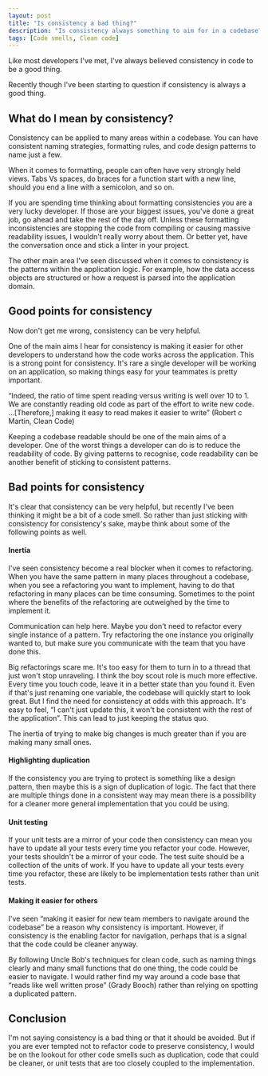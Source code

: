 ```yaml
---
layout: post
title: "Is consistency a bad thing?"
description: "Is consistency always something to aim for in a codebase?"
tags: [Code smells, Clean code]
---
```


Like most developers I've met, I've always believed consistency in code to be a good thing.

Recently though I've been starting to question if consistency is always a good thing.

## What do I mean by consistency?

Consistency can be applied to many areas within a codebase. You can have consistent naming strategies, formatting rules, and code design patterns to name just a few.

When it comes to formatting, people can often have very strongly held views. Tabs Vs spaces, do braces for a function start with a new line, should you end a line with a semicolon, and so on.

If you are spending time thinking about formatting consistencies you are a very lucky developer. If those are your biggest issues, you've done a great job, go ahead and take the rest of the day off. Unless these formatting inconsistencies are stopping the code from compiling or causing massive readability issues, I wouldn't really worry about them. Or better yet, have the conversation once and stick a linter in your project.

The other main area I've seen discussed when it comes to consistency is the patterns within the application logic. For example, how the data access objects are structured or how a request is parsed into the application domain.

## Good points for consistency

Now don't get me wrong, consistency can be very helpful.

One of the main aims I hear for consistency is making it easier for other developers to understand how the code works across the application. This is a strong point for consistency. It's rare a single developer will be working on an application, so making things easy for your teammates is pretty important.

“Indeed, the ratio of time spent reading versus writing is well over 10 to 1. We are constantly reading old code as part of the effort to write new code. ...[Therefore,] making it easy to read makes it easier to write” (Robert c Martin, Clean Code)

Keeping a codebase readable should be one of the main aims of a developer. One of the worst things a developer can do is to reduce the readability of code. By giving patterns to recognise, code readability can be another benefit of sticking to consistent patterns. 


## Bad points for consistency

It's clear that consistency can be very helpful, but recently I've been thinking it might be a bit of a code smell. So rather than just sticking with consistency for consistency's sake, maybe think about some of the following points as well.

#### Inertia

I've seen consistency become a real blocker when it comes to refactoring. When you have the same pattern in many places throughout a codebase, when you see a refactoring you want to implement, having to do that refactoring in many places can be time consuming. Sometimes to the point where the benefits of the refactoring are outweighed by the time to implement it.

Communication can help here. Maybe you don't need to refactor every single instance of a pattern. Try refactoring the one instance you originally wanted to, but make sure you communicate with the team that you have done this.

Big refactorings scare me. It's too easy for them to turn in to a thread that just won't stop unraveling. I think the boy scout role is much more effective. Every time you touch code, leave it in a better state than you found it. Even if that's just renaming one variable, the codebase will quickly start to look great. But I find the need for consistency at odds with this approach. It's easy to feel, “I can't just update this, it won't be consistent with the rest of the application”. This can lead to just keeping the status quo.

The inertia of trying to make big changes is much greater than if you are making many small ones.

#### Highlighting duplication

If the consistency you are trying to protect is something like a design pattern, then maybe this is a sign of duplication of logic. The fact that there are multiple things done in a consistent way may mean there is a possibility for a cleaner more general implementation that you could be using.

#### Unit testing

If your unit tests are a mirror of your code then consistency can mean you have to update all your tests every time you refactor your code. However, your tests shouldn't be a mirror of your code. The test suite should be a collection of the units of work. If you have to update all your tests every time you refactor, these are likely to be implementation tests rather than unit tests.

#### Making it easier for others

I've seen “making it easier for new team members to navigate around the codebase” be a reason why consistency is important. However, if consistency is the enabling factor for navigation, perhaps that is a signal that the code could be cleaner anyway. 

By following Uncle Bob's techniques for clean code, such as naming things clearly and many small functions that do one thing, the code could be easier to navigate. I would rather find my way around a code base that “reads like well written prose” (Grady Booch) rather than relying on spotting a duplicated pattern.

## Conclusion

I'm not saying consistency is a bad thing or that it should be avoided. But if you are ever tempted not to refactor code to preserve consistency, I would be on the lookout for other code smells such as duplication, code that could be cleaner, or unit tests that are too closely coupled to the implementation.
